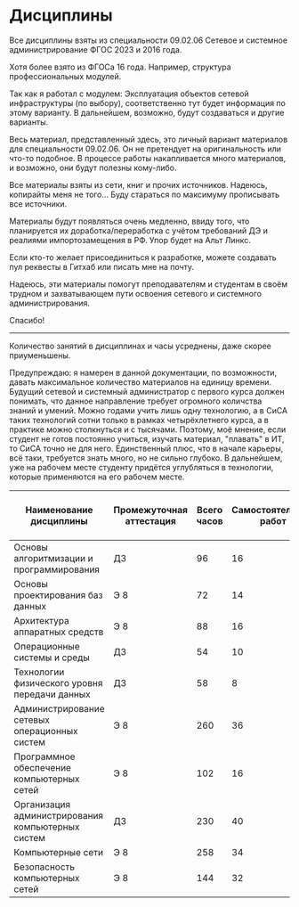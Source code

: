 # Дисциплины

Все дисциплины взяты из специальности 09.02.06 Сетевое и системное администрирование ФГОС 2023 и 2016 года.

Хотя более взято из ФГОСа 16 года. Например, структура профессиональных модулей.

Так как я работал с модулем: Эксплуатация объектов сетевой инфраструктуры (по выбору), соответственно тут будет информация по этому варианту. В дальнейшем, возможно, будут создаваться и другие варианты.

Весь материал, представленный здесь, это личный вариант материалов для специальности 09.02.06. Он не претендует на оригинальность или что-то подобное. В процессе работы накапливается много материалов, и возможно, они будут полезны кому-либо.

Все материалы взяты из сети, книг и прочих источников. Надеюсь, копирайты меня не того... Буду стараться по максимуму прописывать все источники.

Материалы будут появляться очень медленно, ввиду того, что планируется их доработка/переработка с учётом требований ДЭ и реалиями импортозамещения в РФ. Упор будет на Альт Линкс. 

Если кто-то желает присоединиться к разработке, можете создавать пул реквесты в Гитхаб или писать мне на почту.

Надеюсь, эти материалы помогут преподавателям и студентам в своём трудном и захватывающем пути освоения сетевого и системного администрирования. 

Спасибо!

___

Количество занятий в дисциплинах и часы усреднены, даже скорее приуменьшены.

Предупреждаю: я намерен в данной документации, по возможности, давать максимальное количество материалов на единицу времени. Будущий сетевой и системный администратор с первого курса должен понимать, что данное направление требует огромного количства знаний и умений. Можно годами учить лишь одну технологию, а в СиСА таких технологий сотни только в рамках четырёхлетнего курса, а в практике можно столкнуться и с тысячами. Поэтому, моё мнение, если студент не готов постоянно учиться, изучать материал, "плавать" в ИТ, то СиСА точно не для него. Единственный плюс, что в начале карьеры, всё таки, требуется знать много, но не сильно глубоко. В дальнейшем, уже на рабочем месте студенту придётся углубляться в технологии, которые применяются на его рабочем месте.



| Наименование дисциплины                                | Промежуточная аттестация | Всего часов | Самостоятельных работ | Лекций | Консультаций | Практических / лабораторных работ | Контрольные работы |
|--------------------------------------------------------|--------------------------|-------------|------------------------|--------|--------------|------------------------------------|--------------------|
| Основы алгоритмизации и программирования               | ДЗ                       | 96          | 16                     | 22     | 8            | ПР 44                              | 6                  |
| Основы проектирования баз данных                       | Э 8                     | 72          | 14                     | 6      | 6            | ПР 34                              | 4                  |
| Архитектура аппаратных средств                         | Э 8                     | 88          | 16                     | 34     | 8            | ПР 16                              | 6                  |
| Операционные системы и среды                           | ДЗ                       | 54          | 10                     | 22     | 4            | ПР 16                              | 2                  |
| Технологии физического уровня передачи данных          | ДЗ                       | 58          | 8                      | 8      | 6            | ПР 32                              | 4                  |
| Администрирование сетевых операционных систем          | Э 8                     | 260         | 36                     | 132    | 12           | ЛР 66                              | 6                  |
| Программное обеспечение компьютерных сетей             | Э 8                     | 102         | 16                     | 44     | 6            | ЛР 24                              | 4                  |
| Организация администрирования компьютерных систем      | ДЗ                       | 230         | 40                     | 74     | 8            | ЛР 102                             | 6                  |
| Компьютерные сети                                      | Э 8                     | 258         | 34                     | 64     | 16           | ПР 106                             | 12                 |
| Безопасность компьютерных сетей                        | Э 8                     | 144         | 32                     | 44     | 8            | ЛР 48                              | 4                  |